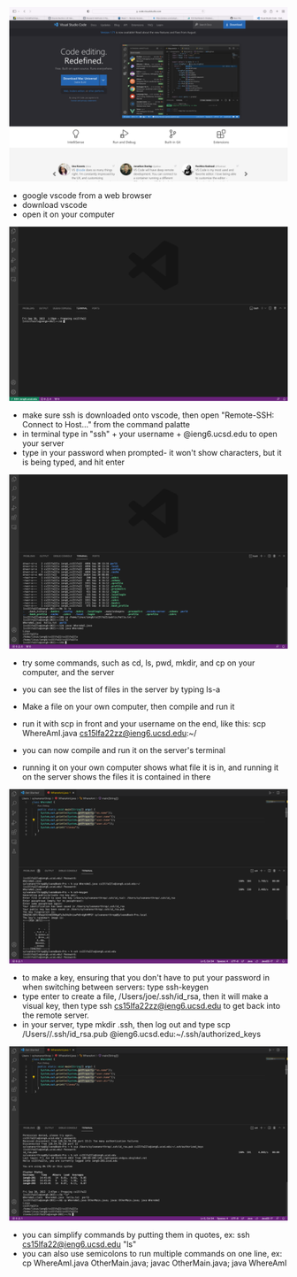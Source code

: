 ![Image](./image1.png)
* google vscode from a web browser
* download vscode
* open it on your computer

![Image](./image2.png)
* make sure ssh is downloaded onto vscode, then open "Remote-SSH: Connect to Host..." from the command palatte
* in terminal type in "ssh" + your username + @ieng6.ucsd.edu to open your server
* type in your password when prompted- it won't show characters, but it is being typed, and hit enter

![Image](./image3.png)
* try some commands, such as cd, ls, pwd, mkdir, and cp on your computer, and the server
* you can see the list of files in the server by typing ls-a


* Make a file on your own computer, then compile and run it
* run it with scp in front and your username on the end, like this: scp WhereAmI.java cs15lfa22zz@ieng6.ucsd.edu:~/
* you can now compile and run it on the server's terminal
* running it on your own computer shows what file it is in, and running it on the server shows the files it is contained in there

![Image](./image5.png)
* to make a key, ensuring that you don't have to put your password in when switching between servers: type ssh-keygen
* type enter to create a file, /Users/joe/.ssh/id_rsa, then it will make a visual key, then type ssh cs15lfa22zz@ieng6.ucsd.edu to get back into the remote server.
* in your server, type mkdir .ssh, then log out and type scp /Users/<personal username>/.ssh/id_rsa.pub <ucsd username>@ieng6.ucsd.edu:~/.ssh/authorized_keys
  
![Image](./image6.png)
* you can simplify commands by putting them in quotes, ex: ssh cs15lfa22@ieng6.ucsd.edu "ls"
* you can also use semicolons to run multiple commands on one line, ex: cp WhereAmI.java OtherMain.java; javac OtherMain.java; java WhereAmI
